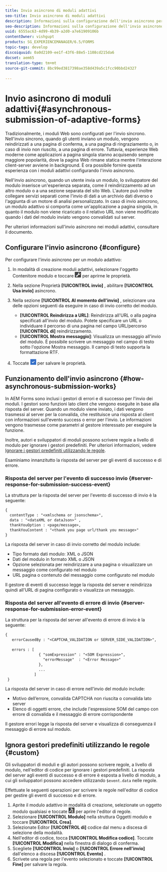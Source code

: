 ```yaml
---
title: Invio asincrono di moduli adattivi
seo-title: Invio asincrono di moduli adattivi
description: Informazioni sulla configurazione dell'invio asincrono per i moduli adattivi.
seo-description: Informazioni sulla configurazione dell'invio asincrono per i moduli adattivi.
uuid: 6555ac63-4d99-4b39-a2d0-a7e61909106b
contentOwner: vishgupt
products: SG_EXPERIENCEMANAGER/6.5/FORMS
topic-tags: develop
discoiquuid: 0a0d2109-ee1f-43f6-88e5-1108cd215da6
docset: aem65
translation-type: tm+mt
source-git-commit: 8bc99ed3817398ae358d439a5c1fcc90bbd24327

---
```



# Invio asincrono di moduli adattivi{#asynchronous-submission-of-adaptive-forms}

Tradizionalmente, i moduli Web sono configurati per l&#39;invio sincrono. Nell&#39;invio sincrono, quando gli utenti inviano un modulo, vengono reindirizzati a una pagina di conferma, a una pagina di ringraziamento o, in caso di invio non riuscito, a una pagina di errore. Tuttavia, esperienze Web moderne come applicazioni a pagina singola stanno acquisendo sempre maggiore popolarità, dove la pagina Web rimane statica mentre l&#39;interazione client-server avviene in background. È ora possibile fornire questa esperienza con i moduli adattivi configurando l&#39;invio asincrono.

Nell&#39;invio asincrono, quando un utente invia un modulo, lo sviluppatore del modulo inserisce un&#39;esperienza separata, come il reindirizzamento ad un altro modulo o a una sezione separata del sito Web. L&#39;autore può inoltre collegare servizi separati come l&#39;invio di dati a un archivio dati diverso o l&#39;aggiunta di un motore di analisi personalizzato. In caso di invio asincrono, un modulo adattivo si comporta come un&#39;applicazione a pagina singola, in quanto il modulo non viene ricaricato o il relativo URL non viene modificato quando i dati del modulo inviato vengono convalidati sul server.

Per ulteriori informazioni sull&#39;invio asincrono nei moduli adattivi, consultare il documento.

## Configurare l&#39;invio asincrono {#configure}

Per configurare l&#39;invio asincrono per un modulo adattivo:

1. In modalità di creazione moduli adattivi, selezionare l&#39;oggetto Contenitore modulo e toccare ![cmppr1](assets/cmppr1.png) per aprirne le proprietà.
1. Nella sezione Proprietà **[!UICONTROL invio]** , abilitare **[!UICONTROL Usa invio]** asincrono.
1. Nella sezione **[!UICONTROL Al momento dell&#39;invio]** , selezionare una delle opzioni seguenti da eseguire in caso di invio corretto del modulo.

   * **[!UICONTROL Reindirizza a URL]**: Reindirizza all&#39;URL o alla pagina specificati all&#39;invio del modulo. Potete specificare un URL o individuare il percorso di una pagina nel campo URL/percorso **[!UICONTROL di]** reindirizzamento.
   * **[!UICONTROL Mostra messaggio]**: Visualizza un messaggio all&#39;invio del modulo. È possibile scrivere un messaggio nel campo di testo sotto l&#39;opzione Mostra messaggio. Il campo di testo supporta la formattazione RTF.

1. Toccate ![check-button1](assets/check-button1.png) per salvare le proprietà.

## Funzionamento dell&#39;invio asincrono {#how-asynchronous-submission-works}

In AEM Forms sono inclusi i gestori di errori e di successo per l&#39;invio dei moduli. I gestori sono funzioni lato client che vengono eseguite in base alla risposta del server. Quando un modulo viene inviato, i dati vengono trasmessi al server per la convalida, che restituisce una risposta al client con informazioni sull&#39;evento success o error per l&#39;invio. Le informazioni vengono trasmesse come parametri al gestore interessato per eseguire la funzione.

Inoltre, autori e sviluppatori di moduli possono scrivere regole a livello di modulo per ignorare i gestori predefiniti. Per ulteriori informazioni, vedere [Ignorare i gestori predefiniti utilizzando le regole](#custom).

Esaminiamo innanzitutto la risposta del server per gli eventi di successo e di errore.

### Risposta del server per l&#39;evento di successo invio {#server-response-for-submission-success-event}

La struttura per la risposta del server per l&#39;evento di successo di invio è la seguente:

```
{
  contentType : "<xmlschema or jsonschema>",
  data : "<dataXML or dataJson>" ,
  thankYouOption : <page/message>,
  thankYouContent : "<thank you page url/thank you message>"
}
```

La risposta del server in caso di invio corretto del modulo include:

* Tipo formato dati modulo: XML o JSON
* Dati del modulo in formato XML o JSON
* Opzione selezionata per reindirizzare a una pagina o visualizzare un messaggio come configurato nel modulo
* URL pagina o contenuto del messaggio come configurato nel modulo

Il gestore di eventi di successo legge la risposta del server e reindirizza quindi all&#39;URL di pagina configurato o visualizza un messaggio.

### Risposta del server all&#39;evento di errore di invio {#server-response-for-submission-error-event}

La struttura per la risposta del server all&#39;evento di errore di invio è la seguente:

```
{
   errorCausedBy : "<CAPTCHA_VALIDATION or SERVER_SIDE_VALIDATION>",

   errors : [
               { "somExpression" : "<SOM Expression>",
                 "errorMessage"  : "<Error Message>"
               },
               ...
             ]
 }
```

La risposta del server in caso di errore nell&#39;invio del modulo include:

* Motivo dell’errore, convalida CAPTCHA non riuscita o convalida lato server
* Elenco di oggetti errore, che include l&#39;espressione SOM del campo con errore di convalida e il messaggio di errore corrispondente

Il gestore errori legge la risposta del server e visualizza di conseguenza il messaggio di errore sul modulo.

## Ignora gestori predefiniti utilizzando le regole {#custom}

Gli sviluppatori di moduli e gli autori possono scrivere regole, a livello di modulo, nell&#39;editor di codice per ignorare i gestori predefiniti. La risposta del server agli eventi di successo e di errore è esposta a livello di modulo, a cui gli sviluppatori possono accedere utilizzando `$event.data` nelle regole.

Effettuate le seguenti operazioni per scrivere le regole nell&#39;editor di codice per gestire gli eventi di successo e di errore.

1. Aprite il modulo adattivo in modalità di creazione, selezionate un oggetto modulo qualsiasi e toccate ![edit-rules1](assets/edit-rules1.png) per aprire l&#39;editor di regole.
1. Selezionare **[!UICONTROL Modulo]** nella struttura Oggetti modulo e toccare **[!UICONTROL Crea]**.
1. Selezionate Editor **[!UICONTROL di]** codice dal menu a discesa di selezione della modalità.
1. Nell&#39;editor di codice, tocca **[!UICONTROL Modifica codice]**. Toccate **[!UICONTROL Modifica]** nella finestra di dialogo di conferma.
1. Scegliete **[!UICONTROL Invio]** o **[!UICONTROL Errore nell&#39;invio]** dall&#39;elenco a discesa **[!UICONTROL Evento]** .
1. Scrivete una regola per l&#39;evento selezionato e toccate **[!UICONTROL Fine]** per salvare la regola.

